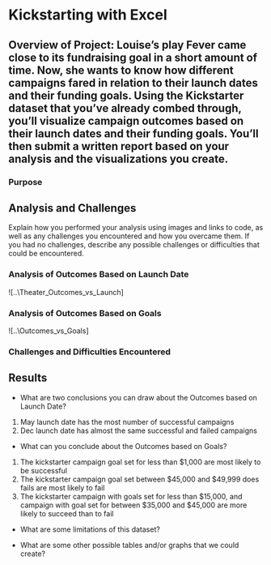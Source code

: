 # Kickstarting with Excel

## Overview of Project: Louise’s play Fever came close to its fundraising goal in a short amount of time. Now, she wants to know how different campaigns fared in relation to their launch dates and their funding goals. Using the Kickstarter dataset that you’ve already combed through, you’ll visualize campaign outcomes based on their launch dates and their funding goals. You’ll then submit a written report based on your analysis and the visualizations you create.

### Purpose

## Analysis and Challenges
Explain how you performed your analysis using images and links to code, as well as any challenges you encountered and how you overcame them. If you had no challenges, describe any possible challenges or difficulties that could be encountered.

### Analysis of Outcomes Based on Launch Date
![..\Theater_Outcomes_vs_Launch]

### Analysis of Outcomes Based on Goals
![..\Outcomes_vs_Goals]

### Challenges and Difficulties Encountered



## Results

- What are two conclusions you can draw about the Outcomes based on Launch Date?
1. May launch date has the most number of successful campaigns
2. Dec launch date has almost the same successful and failed campaigns 

- What can you conclude about the Outcomes based on Goals?
1. The kickstarter campaign goal set for less than $1,000 are most likely to be successful
2. The kickstarter campaign goal set between $45,000 and $49,999 does fails are most likely to fail
3. The kickstarter campaign with goals set for less than $15,000, and campaign with goal set for between $35,000 and $45,000 are more likely to succeed than to fail

- What are some limitations of this dataset?


- What are some other possible tables and/or graphs that we could create?
